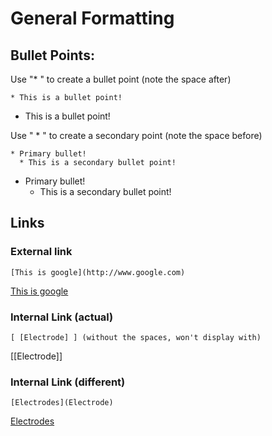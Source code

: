 # General Formatting

## Bullet Points:
Use "* " to create a bullet point (note the space after)
```
* This is a bullet point!
```
* This is a bullet point!

Use " * " to create a secondary point (note the space before)
```
* Primary bullet!
  * This is a secondary bullet point!
```
* Primary bullet!
  * This is a secondary bullet point!

## Links

### External link
```
[This is google](http://www.google.com)
```
[This is google](http://www.google.com)

### Internal Link (actual)
```
[ [Electrode] ] (without the spaces, won't display with)
```
[[Electrode]]

### Internal Link (different)
```
[Electrodes](Electrode)
```
[Electrodes](Electrode)